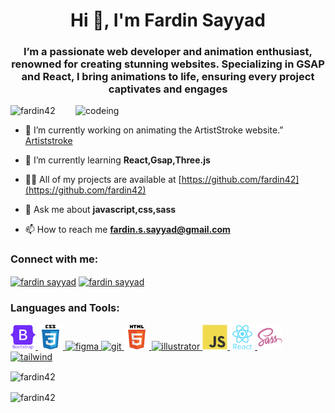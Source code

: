 <h1 align="center">Hi 👋, I'm Fardin Sayyad</h1>
<h3 align="center">I’m a passionate web developer and animation enthusiast, renowned for creating stunning websites. Specializing in GSAP and React, I bring animations to life, ensuring every project captivates and engages</h3>
<img src="https://user-images.githubusercontent.com/55389276/140866485-8fb1c876-9a8f-4d6a-98dc-08c4981eaf70.gif" align="right" width="400px" alt="codeing">
<p align="left"> <img src="https://komarev.com/ghpvc/?username=fardin42&label=Profile%20views&color=0e75b6&style=flat" alt="fardin42" /> </p>

- 🔭 I’m currently working on animating the ArtistStroke website.” [Artiststroke](https://www.artiststrokes.in/)

- 🌱 I’m currently learning **React,Gsap,Three.js**

- 👨‍💻 All of my projects are available at [https://github.com/fardin42](https://github.com/fardin42)

- 💬 Ask me about **javascript,css,sass**

- 📫 How to reach me **fardin.s.sayyad@gmail.com**

<h3 align="left">Connect with me:</h3>
<p align="left">
<a href="https://linkedin.com/in/fardin sayyad" target="blank"><img align="center" src="https://raw.githubusercontent.com/rahuldkjain/github-profile-readme-generator/master/src/images/icons/Social/linked-in-alt.svg" alt="fardin sayyad" height="30" width="40" /></a>
<a href="https://fb.com/fardin sayyad" target="blank"><img align="center" src="https://raw.githubusercontent.com/rahuldkjain/github-profile-readme-generator/master/src/images/icons/Social/facebook.svg" alt="fardin sayyad" height="30" width="40" /></a>
</p>

<h3 align="left">Languages and Tools:</h3>
<p align="left"> <a href="https://getbootstrap.com" target="_blank" rel="noreferrer"> <img src="https://raw.githubusercontent.com/devicons/devicon/master/icons/bootstrap/bootstrap-plain-wordmark.svg" alt="bootstrap" width="40" height="40"/> </a> <a href="https://www.w3schools.com/css/" target="_blank" rel="noreferrer"> <img src="https://raw.githubusercontent.com/devicons/devicon/master/icons/css3/css3-original-wordmark.svg" alt="css3" width="40" height="40"/> </a> <a href="https://www.figma.com/" target="_blank" rel="noreferrer"> <img src="https://www.vectorlogo.zone/logos/figma/figma-icon.svg" alt="figma" width="40" height="40"/> </a> <a href="https://git-scm.com/" target="_blank" rel="noreferrer"> <img src="https://www.vectorlogo.zone/logos/git-scm/git-scm-icon.svg" alt="git" width="40" height="40"/> </a> <a href="https://www.w3.org/html/" target="_blank" rel="noreferrer"> <img src="https://raw.githubusercontent.com/devicons/devicon/master/icons/html5/html5-original-wordmark.svg" alt="html5" width="40" height="40"/> </a> <a href="https://www.adobe.com/in/products/illustrator.html" target="_blank" rel="noreferrer"> <img src="https://www.vectorlogo.zone/logos/adobe_illustrator/adobe_illustrator-icon.svg" alt="illustrator" width="40" height="40"/> </a> <a href="https://developer.mozilla.org/en-US/docs/Web/JavaScript" target="_blank" rel="noreferrer"> <img src="https://raw.githubusercontent.com/devicons/devicon/master/icons/javascript/javascript-original.svg" alt="javascript" width="40" height="40"/> </a> <a href="https://reactjs.org/" target="_blank" rel="noreferrer"> <img src="https://raw.githubusercontent.com/devicons/devicon/master/icons/react/react-original-wordmark.svg" alt="react" width="40" height="40"/> </a> <a href="https://sass-lang.com" target="_blank" rel="noreferrer"> <img src="https://raw.githubusercontent.com/devicons/devicon/master/icons/sass/sass-original.svg" alt="sass" width="40" height="40"/> </a> <a href="https://tailwindcss.com/" target="_blank" rel="noreferrer"> <img src="https://www.vectorlogo.zone/logos/tailwindcss/tailwindcss-icon.svg" alt="tailwind" width="40" height="40"/> </a> </p>

<p><img align="center" src="https://github-readme-stats.vercel.app/api/top-langs?username=fardin42&show_icons=true&locale=en&layout=compact" alt="fardin42" /></p>

<p><img align="center" src="https://github-readme-streak-stats.herokuapp.com/?user=fardin42&" alt="fardin42" /></p>

